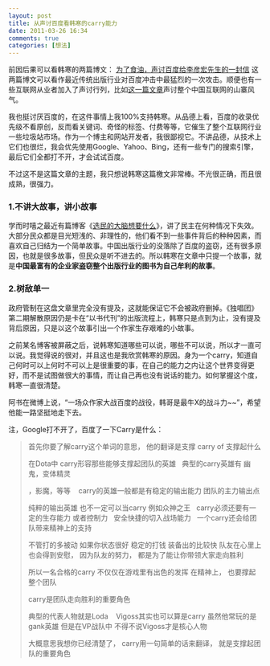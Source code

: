 ```yaml
---
layout: post
title: 从声讨百度看韩寒的carry能力
date: 2011-03-26 16:34
comments: true
categories: [想法]
---
```

前因后果可以看韩寒的两篇博文：
[为了食油，声讨百度](http://blog.sina.com.cn/s/blog_4701280b01017ijd.html)[给李彦宏先生的一封信](http://blog.sina.com.cn/s/blog_4701280b01017ijj.html)
这两篇博文可以看作最近传统出版行业对百度冲击中最猛烈的一次攻击。顺便也有一些互联网从业者加入了声讨行列，比如[这一篇文章](http://www.zhuoqun.net/html/y2011/1682.html)声讨整个中国互联网的山寨风气。

我也挺讨厌百度的，在这件事情上我100%支持韩寒。从品德上看，百度的收录优先级不看原创，反而看关键词、奇怪的标签、付费等等，它催生了整个互联网行业一些垃圾站市场。作为一个博主和网站开发者，我很鄙视它。不讲品德，从技术上它们也很烂，我会优先使用Google、Yahoo、Bing，还有一些专门的搜索引擎，最后它们全都打不开，才会试试百度。

不过这不是这篇文章的主题，我只想说韩寒这篇檄文非常棒。不光很正确，而且很成熟，很强力。

### 1.不讲大故事，讲小故事

学而时嘻之最近有篇博客《[选民的大脑想要什么](http://www.geekonomics10000.com/558)》，讲了民主在何种情况下失效。大部分民众都是目光短浅的、非理性的，他们看不到一些事件背后的种种因素，而喜欢自己归结为一个简单故事。中国出版行业的没落除了百度的盗窃，还有很多原因，也就是很多故事，但民众是听不进去的。所以韩寒在文章中只提一个故事，就是**中国最富有的企业家盗窃整个出版行业的图书为自己牟利的故事**。

### 2.树敌单一

政府管制在这盘文章里完全没有提及，这就能保证它不会被政府删掉。《独唱团》第二期解散原因仍是卡在“以书代刊”的出版流程上，韩寒只是点到为止，没有提及背后原因，只是以这个故事引出一个作家生存艰难的小故事。

之前某名博客被屏蔽之后，说韩寒知道哪些可以说，哪些不可以说，所以才一直可以说。我觉得说的很对，并且这也是我欣赏韩寒的原因。身为一个carry，知道自己何时可以上何时不可以上是很重要的事，在自己的能力之内让这个世界变得更好，而不是试图做很大的事情，而让自己再也没有说话的能力。如何掌握这个度，韩寒一直很清楚。

阿书在微博上说，“一场众作家大战百度的战役，韩哥是最牛X的战斗力~~”，希望他能一路坚挺地走下去。

注，Google打不开了，百度了一下Carry是什么：
> 首先你要了解carry这个单词的意思， 他的翻译是支撑 carry of 支撑起什么
>
> 在Dota中 carry形容那些能够支撑起团队的英雄   典型的carry英雄有 幽鬼，变体精灵
>
> ，影魔，等等    carry的英雄一般都是有稳定的输出能力 团队的主力输出点
>
> 纯粹的输出英雄 也不一定可以当carry 例如众神之王   carry必须还要有一定的生存能力 或者控制力   安全快捷的切入战场能力   一个carry还会给团队带来精神上的支持
>
> 不管打的多被动 如果你状态很好 稳定的打钱 装备出的比较快 队友在心里上也会得到安慰， 因为队友的努力， 都是为了能让你带领大家走向胜利
>
> 所以一名合格的carry 不仅仅在游戏里有出色的发挥 在精神上， 也要撑起整个团队
>
> carry是团队走向胜利的重要角色
>
> 典型的代表人物就是Loda    Vigoss其实也可以算是carry 虽然他常玩的是gank英雄 但是在VP战队中 不得不说Vigoss才是核心人物
>
> 大概意思我想你已经清楚了， carry用一句简单的话来翻译， 就是支撑起团队的重要角色